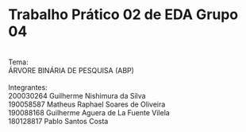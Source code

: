 # Trabalho Prático 02 de EDA Grupo 04
</br>Tema: </br>ÁRVORE BINÁRIA DE PESQUISA (ABP)</br>
</br>Integrantes:
</br> 200030264 Guilherme Nishimura da Silva
</br> 190058587 Matheus Raphael Soares de Oliveira
</br> 190088168 Guilherme Aguera de La Fuente Vilela
</br> 180128817 Pablo Santos Costa
